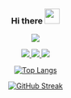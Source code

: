 <div id="header" align=center>
  <h3>Hi there <img src="https://user-images.githubusercontent.com/49791407/185825548-85fc32b8-e85e-49f1-a27b-4ce6f212d57d.gif" width=30px></img></h3> 
  
  ![](https://komarev.com/ghpvc/?username=AJM432&style=for-the-badge&color=blue)

  <div id="contact">
    <a href="mailto:alvinjosematthew@gmail.com">
      <img src="https://img.shields.io/badge/Gmail-D14836?style=for-the-badge&logo=gmail&logoColor=white"></img>
    </a>
    <a href="https://alvinmatthew.me">  
      <img src="https://img.shields.io/static/v1?label=Portfolio&message=%3C%3E&color=brightgreen&style=for-the-badge"></img>
    </a>
    <a href="https://dev.to/ajm432">
      <img src="https://img.shields.io/badge/dev.to-0A0A0A?style=for-the-badge&logo=devdotto&logoColor=white"></img>
    </a>
  </div>


[![Top Langs](https://github-readme-stats.vercel.app/api/top-langs/?username=AJM432&layout=compact&langs_count=8&theme=dark)](https://github.com/anuraghazra/github-readme-stats)

[![GitHub Streak](https://github-readme-streak-stats.herokuapp.com?user=AJM432&theme=onedark&hide_border=true)](https://git.io/streak-stats)

</div>
